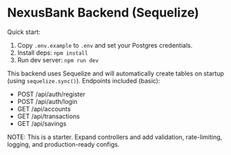 # NexusBank Backend (Sequelize)

Quick start:
1. Copy `.env.example` to `.env` and set your Postgres credentials.
2. Install deps: `npm install`
3. Run dev server: `npm run dev`

This backend uses Sequelize and will automatically create tables on startup (using `sequelize.sync()`).
Endpoints included (basic):
- POST /api/auth/register
- POST /api/auth/login
- GET  /api/accounts
- GET  /api/transactions
- GET  /api/savings

NOTE: This is a starter. Expand controllers and add validation, rate-limiting, logging, and production-ready configs.
